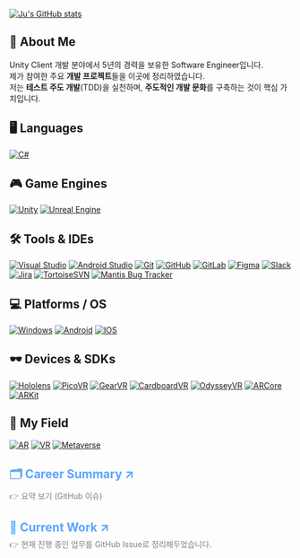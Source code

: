 [![Ju's GitHub stats](https://github-readme-stats-sigma-five.vercel.app/api?username=Pensive-dev&show_icons=true&count_private=true)](https://github.com/Pensive-dev/github-readme-stats)

## 👋 About Me
Unity Client 개발 분야에서 5년의 경력을 보유한 Software Engineer입니다.  
제가 참여한 주요 **개발 프로젝트**들을 이곳에 정리하였습니다.  
저는 **테스트 주도 개발**(TDD)을 실천하며, **주도적인 개발 문화**를 구축하는 것이 핵심 가치입니다.

## 🖥️ Languages
  <a href="https://learn.microsoft.com/en-us/dotnet/csharp/" target="_blank" rel="noopener noreferrer"><img src="https://skillicons.dev/icons?i=cs" alt="C#"/></a>

## 🎮 Game Engines 
  <a href="https://unity.com/" target="_blank" rel="noopener noreferrer"><img src="https://skillicons.dev/icons?i=unity" alt="Unity "/></a>
  <a href="https://www.unrealengine.com/" target="_blank" rel="noopener noreferrer"><img src="https://skillicons.dev/icons?i=unreal" alt="Unreal Engine "/></a>

## 🛠️ Tools & IDEs
  <a href="https://visualstudio.microsoft.com/" target="_blank" rel="noopener noreferrer"><img src="https://skillicons.dev/icons?i=visualstudio" alt="Visual Studio" /></a>
  <a href="https://developer.android.com/studio" target="_blank" rel="noopener noreferrer"><img src="https://skillicons.dev/icons?i=androidstudio" alt="Android Studio" /></a>
  <a href="https://git-scm.com/" target="_blank" rel="noopener noreferrer"><img src="https://skillicons.dev/icons?i=git" alt="Git" /></a>
  <a href="https://github.com/" target="_blank" rel="noopener noreferrer"><img src="https://skillicons.dev/icons?i=github" alt="GitHub" /></a>
  <a href="https://gitlab.com/" target="_blank" rel="noopener noreferrer"><img src="https://skillicons.dev/icons?i=gitlab" alt="GitLab"/></a>
  <a href="https://figma.com/" target="_blank" rel="noopener noreferrer"><img src="https://skillicons.dev/icons?i=figma" alt="Figma" /></a>
  <a href="https://slack.com/" target="_blank" rel="noopener noreferrer"><img src="https://skills.syvixor.com/api/icons?i=slack" alt="Slack"/></a>
  <a href="https://www.atlassian.com/software/jira" target="_blank" rel="noopener noreferrer"><img src="https://skills.syvixor.com/api/icons?i=jira" alt="Jira"/></a>
  <a href="https://tortoisesvn.net/" target="_blank" rel="noopener noreferrer"><img src="https://img.shields.io/badge/Tortoise_SVN-%231287B1?style=for-the-badge&logoColor=white" alt="TortoiseSVN"/></a>
  <a href="https://mantisbt.org/" target="_blank" rel="noopener noreferrer"><img src="https://img.shields.io/badge/Mantis_Bug_Tracker-%23088A08?style=for-the-badge&logoColor=white" alt="Mantis Bug Tracker"/></a>

## 💻 Platforms / OS
  <a href="https://www.microsoft.com/windows" target="_blank" rel="noopener noreferrer"><img src="https://skillicons.dev/icons?i=windows" alt="Windows"/></a>
  <a href="https://www.android.com/" target="_blank" rel="noopener noreferrer"><img src="https://skills.syvixor.com/api/icons?i=android" alt="Android"/></a>
  <a href="https://www.apple.com/kr/os/ios/" target="_blank" rel="noopener noreferrer"><img src="https://skills.syvixor.com/api/icons?i=ios" alt="IOS"/></a>

## 🕶️ Devices & SDKs
  <a href="https://www.microsoft.com/ko-kr/hololens" target="_blank" rel="noopener noreferrer"><img src="https://img.shields.io/badge/Hololens-00BFFF?style=for-the-badge&logoColor=white" alt="Hololens"/></a>
  <a href="https://www.picoxr.com/kr" target="_blank" rel="noopener noreferrer"><img src="https://img.shields.io/badge/PicoVR-%23000000?style=for-the-badge&logoColor=white" alt="PicoVR"/></a>
  <a href="https://gearvr.net/" target="_blank" rel="noopener noreferrer"><img src="https://img.shields.io/badge/GearVR-%23091b3b?style=for-the-badge&logoColor=white" alt="GearVR"/></a>
  <a href="https://arvr.google.com/cardboard/" target="_blank" rel="noopener noreferrer"><img src="https://img.shields.io/badge/Cardboard_VR-%23f7991e?style=for-the-badge&logoColor=white" alt="CardboardVR"/></a>
  <a href="https://www.samsung.com/sec/support/model/XQ800ZAA-HC1KR/" target="_blank" rel="noopener noreferrer"><img src="https://img.shields.io/badge/Odyssey_VR-%23050147?style=for-the-badge&logoColor=white" alt="OdysseyVR"/></a>
  <a href="https://developers.google.com/ar?hl=ko" target="_blank" rel="noopener noreferrer"><img src="https://img.shields.io/badge/ARCore-8181F7?style=for-the-badge&logoColor=white" alt="ARCore"/></a>
  <a href="https://developer.apple.com/kr/augmented-reality/arkit/" target="_blank" rel="noopener noreferrer"><img src="https://img.shields.io/badge/ARKit-0080FF?style=for-the-badge&logoColor=white" alt="ARKit"/></a>

## 🏢 My Field
  <a href="https://ko.wikipedia.org/wiki/%EC%A6%9D%EA%B0%95_%ED%98%84%EC%8B%A4" target="_blank" rel="noopener noreferrer"><img src="https://img.shields.io/badge/AR-00badb?style=for-the-badge&logoColor=white" alt="AR"/></a>
  <a href="https://ko.wikipedia.org/wiki/%EA%B0%80%EC%83%81_%ED%98%84%EC%8B%A4" target="_blank" rel="noopener noreferrer"><img src="https://img.shields.io/badge/VR-1b6600?style=for-the-badge&logoColor=white" alt="VR"/></a>
  <a href="https://ko.wikipedia.org/wiki/%EB%A9%94%ED%83%80%EB%B2%84%EC%8A%A4" target="_blank" rel="noopener noreferrer"><img src="https://img.shields.io/badge/Metaverse-9F81F7?style=for-the-badge&logoColor=white" alt="Metaverse"/></a>

<h2>
  <a href="https://github.com/Pensive-dev/Pensive-dev/issues/4" target="_blank" rel="noopener noreferrer" style="text-decoration: none; color: #58a6ff;"> 🗂️ Career Summary ↗</a>
</h2>
  <p style="margin-top: -10px; color: gray;">👉 요약 보기 (GitHub 이슈) </p>

<h2>
  <a href="https://github.com/yjbae-sqa" target="_blank" rel="noopener noreferrer" style="text-decoration: none; color: #58a6ff;">📂 Current Work ↗</a>
</h2>
<p style="margin-top: -10px; color: gray;">👉 현재 진행 중인 업무를 GitHub Issue로 정리해두었습니다.</p>
